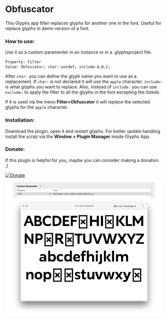 Obfuscator
==============
This Glyphs app filter replaces glyphs for another one in the font. Useful for replace glyphs in demo version of a font.

### How to use:
Use it as a custom paramenter in an instance or in a .glyphsproject file.

```
Property: Filter 
Value: Obfuscator; char:.notdef; include:A,B,C;
```

After `char:` you can define the glyph name you want to use as a replacement. If `char:` is not declared it will use the `apple` character.
`include:` is what glyphs you want to replace. Also, instead of `include:` you can use `exclude:` to apply the filter to all the glyphs in the font excepting the listeds. 

If it is used via the menu **Filter>Obfuscator** it will replace the selected glyphs for the `apple` character.

### Installation:
Download the plugin, open it and restart glyphs.
For better update handling install the script via the **Window > Plugin Manager** inside Glyphs App.

### Donate:
If this plugin is helpful for you, maybe you can consider making a donation ;)

[![Donate](https://img.shields.io/badge/Donate-PayPal-green.svg)](https://www.paypal.com/cgi-bin/webscr?cmd=_donations&business=NXQFEWCXXJABE&lc=US&item_name=Github%20Donate&currency_code=USD&bn=PP%2dDonationsBF%3abtn_donate_LG%2egif%3aNonHosted)

![](screen-obfuscator.png)

